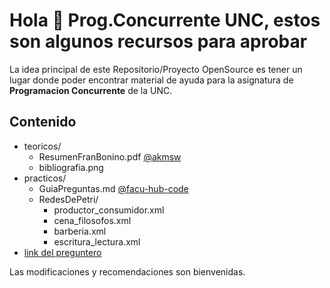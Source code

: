 # Hola 👋 Prog.Concurrente UNC, estos son algunos recursos para aprobar

La idea principal de este Repositorio/Proyecto OpenSource es tener un lugar donde poder encontrar material de ayuda para la asignatura de **Programacion Concurrente** de la UNC. 

## Contenido
- teoricos/
	- ResumenFranBonino.pdf [@akmsw](https://github.com/akmsw)
	- bibliografia.png
- practicos/
	- GuiaPreguntas.md [@facu-hub-code](https:github.com/Facu-hub-code)
	- RedesDePetri/
		- productor_consumidor.xml 
		- cena_filosofos.xml
		- barberia.xml
		- escritura_lectura.xml
- [link del preguntero](https://docs.google.com/document/d/1dMvB69jC6K6AQv6SJNST09_SznFLcs0rXoGxXJOS_n8/edit) 

Las modificaciones y recomendaciones son bienvenidas.
